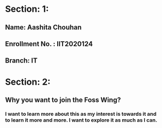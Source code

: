 # Section: 1:
## Name: Aashita Chouhan
## Enrollment No. : IIT2020124
## Branch: IT

# Section: 2:
## Why you want to join the Foss Wing?
### I want to learn more about this as my interest is towards it and to learn it more and more. I want to explore it as much as I can.
